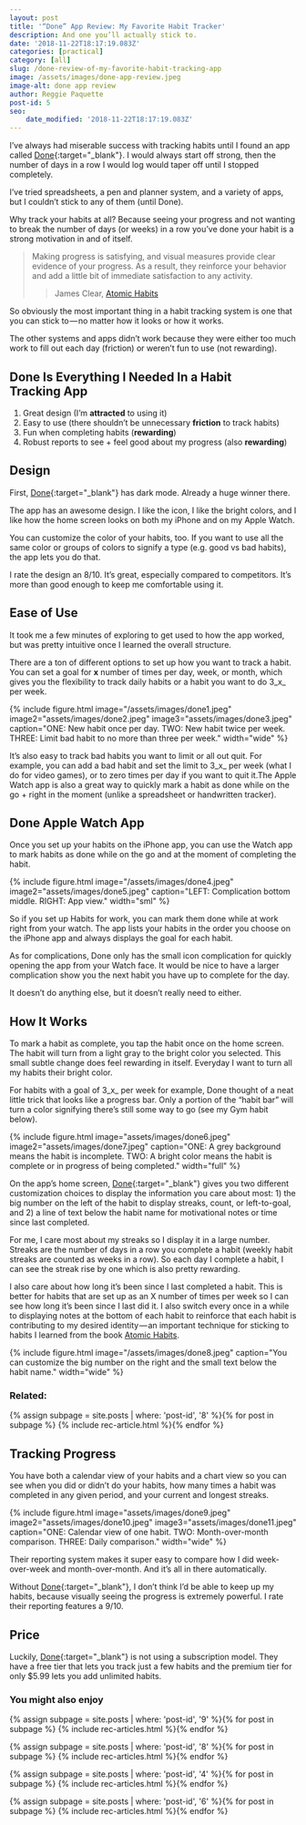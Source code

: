 ```yaml
---
layout: post
title: '“Done” App Review: My Favorite Habit Tracker'
description: And one you’ll actually stick to.
date: '2018-11-22T18:17:19.083Z'
categories: [practical]
category: [all]
slug: /done-review-of-my-favorite-habit-tracking-app
image: /assets/images/done-app-review.jpeg
image-alt: done app review
author: Reggie Paquette
post-id: 5
seo:
    date_modified: '2018-11-22T18:17:19.083Z'
---
```


I’ve always had miserable success with tracking habits until I found an app called [Done](https://itunes.apple.com/us/app/done-a-simple-habit-tracker/id1103961876?mt=8){:target="_blank"}. I would always start off strong, then the number of days in a row I would log would taper off until I stopped completely.

I’ve tried spreadsheets, a pen and planner system, and a variety of apps, but I couldn’t stick to any of them (until Done).

Why track your habits at all? Because seeing your progress and not wanting to break the number of days (or weeks) in a row you’ve done your habit is a strong motivation in and of itself.

> Making progress is satisfying, and visual measures provide clear evidence of your progress. As a result, they reinforce your behavior and add a little bit of immediate satisfaction to any activity.
>
> > James Clear, [Atomic Habits](/atomic-habits-review-notes-lessons)

So obviously the most important thing in a habit tracking system is one that you can stick to — no matter how it looks or how it works.

The other systems and apps didn’t work because they were either too much work to fill out each day (friction) or weren’t fun to use (not rewarding).

## Done Is Everything I Needed In a Habit Tracking App

1.  Great design (I’m **attracted** to using it)
2.  Easy to use (there shouldn’t be unnecessary **friction** to track habits)
3.  Fun when completing habits (**rewarding**)
4.  Robust reports to see + feel good about my progress (also **rewarding**)

## Design

First, [Done](https://itunes.apple.com/us/app/done-a-simple-habit-tracker/id1103961876?mt=8){:target="_blank"} has dark mode. Already a huge winner there.

The app has an awesome design. I like the icon, I like the bright colors, and I like how the home screen looks on both my iPhone and on my Apple Watch.

You can customize the color of your habits, too. If you want to use all the same color or groups of colors to signify a type (e.g. good vs bad habits), the app lets you do that.

I rate the design an 8/10. It’s great, especially compared to competitors. It’s more than good enough to keep me comfortable using it.

## Ease of Use

It took me a few minutes of exploring to get used to how the app worked, but was pretty intuitive once I learned the overall structure.

There are a ton of different options to set up how you want to track a habit. You can set a goal for **x** number of times per day, week, or month, which gives you the flexibility to track daily habits or a habit you want to do 3_x_ per week.

{% include figure.html image="/assets/images/done1.jpeg" image2="assets/images/done2.jpeg" image3="assets/images/done3.jpeg" caption="ONE: New habit once per day. TWO: New habit twice per week. THREE: Limit bad habit to no more than three per week." width="wide" %}

It’s also easy to track bad habits you want to limit or all out quit. For example, you can add a bad habit and set the limit to 3_x_ per week (what I do for video games), or to zero times per day if you want to quit it.The Apple Watch app is also a great way to quickly mark a habit as done while on the go + right in the moment (unlike a spreadsheet or handwritten tracker).

## Done Apple Watch App

Once you set up your habits on the iPhone app, you can use the Watch app to mark habits as done while on the go and at the moment of completing the habit.

{% include figure.html image="/assets/images/done4.jpeg" image2="assets/images/done5.jpeg" caption="LEFT: Complication bottom middle. RIGHT: App view." width="sml" %}

So if you set up Habits for work, you can mark them done while at work right from your watch. The app lists your habits in the order you choose on the iPhone app and always displays the goal for each habit.

As for complications, Done only has the small icon complication for quickly opening the app from your Watch face. It would be nice to have a larger complication show you the next habit you have up to complete for the day.

It doesn’t do anything else, but it doesn’t really need to either.

## How It Works

To mark a habit as complete, you tap the habit once on the home screen. The habit will turn from a light gray to the bright color you selected. This small subtle change does feel rewarding in itself. Everyday I want to turn all my habits their bright color.

For habits with a goal of 3_x_ per week for example, Done thought of a neat little trick that looks like a progress bar. Only a portion of the “habit bar” will turn a color signifying there’s still some way to go (see my Gym habit below).

{% include figure.html image="assets/images/done6.jpeg" image2="assets/images/done7.jpeg" caption="ONE: A grey background means the habit is incomplete. TWO: A bright color means the habit is complete or in progress of being completed." width="full" %}

On the app’s home screen, [Done](https://itunes.apple.com/us/app/done-a-simple-habit-tracker/id1103961876?mt=8){:target="_blank"} gives you two different customization choices to display the information you care about most: 1) the big number on the left of the habit to display streaks, count, or left-to-goal, and 2) a line of text below the habit name for motivational notes or time since last completed.

For me, I care most about my streaks so I display it in a large number. Streaks are the number of days in a row you complete a habit (weekly habit streaks are counted as weeks in a row). So each day I complete a habit, I can see the streak rise by one which is also pretty rewarding.

I also care about how long it’s been since I last completed a habit. This is better for habits that are set up as an X number of times per week so I can see how long it’s been since I last did it. I also switch every once in a while to displaying notes at the bottom of each habit to reinforce that each habit is contributing to my desired identity — an important technique for sticking to habits I learned from the book [Atomic Habits](/atomic-habits-review-notes-lessons).

{% include figure.html image="/assets/images/done8.jpeg" caption="You can customize the big number on the right and the small text below the habit name." width="wide" %}

### Related:

{% assign subpage = site.posts | where: 'post-id', '8' %}{% for post in subpage %} {% include rec-article.html %}{% endfor %}

## Tracking Progress

You have both a calendar view of your habits and a chart view so you can see when you did or didn’t do your habits, how many times a habit was completed in any given period, and your current and longest streaks.

{% include figure.html image="assets/images/done9.jpeg" image2="assets/images/done10.jpeg" image3="assets/images/done11.jpeg" caption="ONE: Calendar view of one habit. TWO: Month-over-month comparison. THREE: Daily comparison." width="wide" %}



Their reporting system makes it super easy to compare how I did week-over-week and month-over-month. And it’s all in there automatically.

Without [Done](https://itunes.apple.com/us/app/done-a-simple-habit-tracker/id1103961876?mt=8){:target="_blank"}, I don’t think I’d be able to keep up my habits, because visually seeing the progress is extremely powerful. I rate their reporting features a 9/10.

## Price

Luckily, [Done](https://itunes.apple.com/us/app/done-a-simple-habit-tracker/id1103961876?mt=8){:target="_blank"} is not using a subscription model. They have a free tier that lets you track just a few habits and the premium tier for only $5.99 lets you add unlimited habits.

### You might also enjoy

{% assign subpage = site.posts | where: 'post-id', '9' %}{% for post in subpage %} {% include rec-articles.html %}{% endfor %}

{% assign subpage = site.posts | where: 'post-id', '8' %}{% for post in subpage %} {% include rec-articles.html %}{% endfor %}

{% assign subpage = site.posts | where: 'post-id', '4' %}{% for post in subpage %} {% include rec-articles.html %}{% endfor %}

{% assign subpage = site.posts | where: 'post-id', '6' %}{% for post in subpage %} {% include rec-articles.html %}{% endfor %}